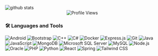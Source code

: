 

<picture decoding="async" loading="lazy">
  <img 
    alt="github stats" 
    src="https://pixel-profile.vercel.app/api/github-stats?username=OnethSayakkara&theme=fuji&dithering=true&hide=avatar&timestamp=now">
</picture>


<div align="center">
  <img 
    src="https://komarev.com/ghpvc/?username=OnethSayakkara&label=Profile%20Views&color=0e75b6&style=for-the-badge" 
    alt="Profile Views"
  />
</div>

### 🛠 Languages and Tools

![Android](https://img.shields.io/badge/Android-3DDC84?style=for-the-badge&logo=android&logoColor=white)
![Bootstrap](https://img.shields.io/badge/Bootstrap-7952B3?style=for-the-badge&logo=bootstrap&logoColor=white)
![C++](https://img.shields.io/badge/C++-00599C?style=for-the-badge&logo=c%2B%2B&logoColor=white)
![C#](https://img.shields.io/badge/C%23-239120?style=for-the-badge&logo=c-sharp&logoColor=white)
![Docker](https://img.shields.io/badge/Docker-2496ED?style=for-the-badge&logo=docker&logoColor=white)
![Express.js](https://img.shields.io/badge/Express.js-000000?style=for-the-badge&logo=express&logoColor=white)
![Git](https://img.shields.io/badge/Git-F05032?style=for-the-badge&logo=git&logoColor=white)
![Java](https://img.shields.io/badge/Java-007396?style=for-the-badge&logo=java&logoColor=white)
![JavaScript](https://img.shields.io/badge/JavaScript-F7DF1E?style=for-the-badge&logo=javascript&logoColor=black)
![MongoDB](https://img.shields.io/badge/MongoDB-47A248?style=for-the-badge&logo=mongodb&logoColor=white)
![Microsoft SQL Server](https://img.shields.io/badge/Microsoft_SQL_Server-CC2927?style=for-the-badge&logo=microsoftsqlserver&logoColor=white)
![MySQL](https://img.shields.io/badge/MySQL-4479A1?style=for-the-badge&logo=mysql&logoColor=white)
![Node.js](https://img.shields.io/badge/Node.js-339933?style=for-the-badge&logo=node.js&logoColor=white)
![Oracle](https://img.shields.io/badge/Oracle-F80000?style=for-the-badge&logo=oracle&logoColor=white)
![PHP](https://img.shields.io/badge/PHP-777BB4?style=for-the-badge&logo=php&logoColor=white)
![Python](https://img.shields.io/badge/Python-3776AB?style=for-the-badge&logo=python&logoColor=white)
![React](https://img.shields.io/badge/React-61DAFB?style=for-the-badge&logo=react&logoColor=black)
![Spring](https://img.shields.io/badge/Spring-6DB33F?style=for-the-badge&logo=spring&logoColor=white)
![Tailwind CSS](https://img.shields.io/badge/Tailwind_CSS-06B6D4?style=for-the-badge&logo=tailwindcss&logoColor=white)



